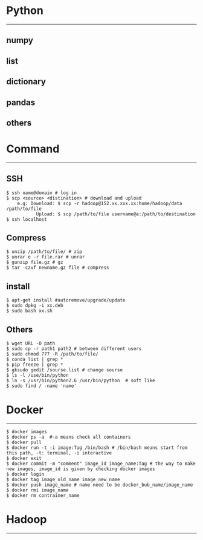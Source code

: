 # Python
---------------------
## numpy


## list

## dictionary

## pandas


## others


# Command
---------------------

## SSH
    $ ssh name@domain # log in
    $ scp <source> <distination> # download and upload
        e.g: Download: $ scp -r hadoop@152.xx.xxx.xx:home/hadoop/data /path/to/file
               Upload: $ scp /path/to/file username@a:/path/to/destination
    $ ssh localhost 
    
## Compress
    $ unzip /path/to/file/ # zip
    $ unrar e -r file.rar # unrar
    $ gunzip file.gz # gz
    $ tar -czvf newname.gz file # compress

## install
    $ apt-get install #autoremove/upgrade/update
    $ sudo dpkg -i xx.deb
    $ sudo bash xx.sh

## Others
    $ wget URL -O path
    $ sudo cp -r path1 path2 # between different users
    $ sudo chmod 777 -R /path/to/file/
    $ conda list | grep *
    $ pip freeze | grep * 
    $ gksudo gedit /sourse.list # change sourse
    $ ls -l /use/bin/python  
    $ ln -s /usr/bin/python2.6 /usr/bin/python  # soft like
    $ sudo find / -name 'name'


# Docker
---------------------
    $ docker images
    $ docker ps -a  #-a means check all containers
    $ docker pull
    $ docker run -t -i image:Tag /bin/bash # /bin/bash means start from this path, -t: terminal, -i interactive
    $ docker exit
    $ docker commit -m "comment" image_id image_name:Tag # the way to make new images, image_id is given by checking docker images
    $ docker login 
    $ docker tag image_old_name image_new_name
    $ docker push image_name # name need to be docker_bub_name/image_name
    $ docker rmi image_name
    $ docker rm contrainer_name

# Hadoop
----------------------
